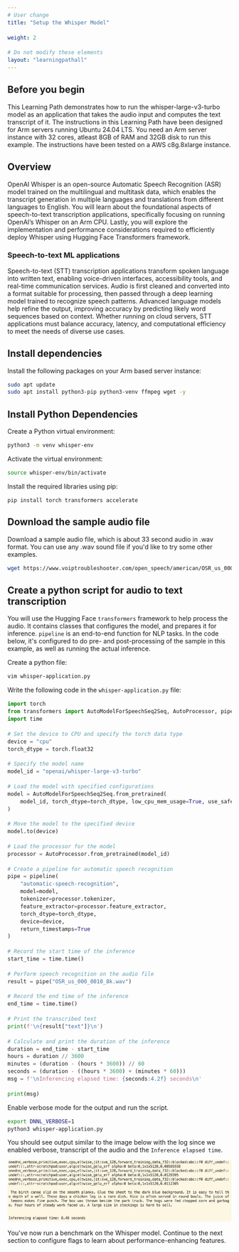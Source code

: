 ```yaml
---
# User change
title: "Setup the Whisper Model"

weight: 2

# Do not modify these elements
layout: "learningpathall"
---
```


## Before you begin

This Learning Path demonstrates how to run the whisper-large-v3-turbo model as an application that takes the audio input and computes the text transcript of it. The instructions in this Learning Path have been designed for Arm servers running Ubuntu 24.04 LTS. You need an Arm server instance with 32 cores, atleast 8GB of RAM and 32GB disk to run this example. The instructions have been tested on a AWS c8g.8xlarge instance.

## Overview

OpenAI Whisper is an open-source Automatic Speech Recognition (ASR) model trained on the multilingual and multitask data, which enables the transcript generation in multiple languages and translations from different languages to English. You will learn about the foundational aspects of speech-to-text transcription applications, specifically focusing on running OpenAI’s Whisper on an Arm CPU. Lastly, you will explore the implementation and performance considerations required to efficiently deploy Whisper using Hugging Face Transformers framework.

### Speech-to-text ML applications

Speech-to-text (STT) transcription applications transform spoken language into written text, enabling voice-driven interfaces, accessibility tools, and real-time communication services. Audio is first cleaned and converted into a format suitable for processing, then passed through a deep learning model trained to recognize speech patterns. Advanced language models help refine the output, improving accuracy by predicting likely word sequences based on context. Whether running on cloud servers, STT applications must balance accuracy, latency, and computational efficiency to meet the needs of diverse use cases.

## Install dependencies

Install the following packages on your Arm based server instance:

```bash
sudo apt update
sudo apt install python3-pip python3-venv ffmpeg wget -y
```

## Install Python Dependencies

Create a Python virtual environment:

```bash
python3 -m venv whisper-env
```

Activate the virtual environment:

```bash
source whisper-env/bin/activate
```

Install the required libraries using pip:

```python3
pip install torch transformers accelerate
```

## Download the sample audio file

Download a sample audio file, which is about 33 second audio in .wav format. You can use any .wav sound file if you'd like to try some other examples.
```bash
wget https://www.voiptroubleshooter.com/open_speech/american/OSR_us_000_0010_8k.wav
```

## Create a python script for audio to text transcription

You will use the Hugging Face `transformers` framework to help process the audio. It contains classes that configures the model, and prepares it for inference. `pipeline` is an end-to-end function for NLP tasks. In the code below, it's configured to do pre- and post-processing of the sample in this example, as well as running the actual inference.

Create a python file:

```bash
vim whisper-application.py
```

Write the following code in the `whisper-application.py` file:
```python { file_name="whisper-application.py" }
import torch
from transformers import AutoModelForSpeechSeq2Seq, AutoProcessor, pipeline
import time

# Set the device to CPU and specify the torch data type
device = "cpu"
torch_dtype = torch.float32

# Specify the model name
model_id = "openai/whisper-large-v3-turbo"

# Load the model with specified configurations
model = AutoModelForSpeechSeq2Seq.from_pretrained(
    model_id, torch_dtype=torch_dtype, low_cpu_mem_usage=True, use_safetensors=True
)

# Move the model to the specified device
model.to(device)

# Load the processor for the model
processor = AutoProcessor.from_pretrained(model_id)

# Create a pipeline for automatic speech recognition
pipe = pipeline(
    "automatic-speech-recognition",
    model=model,
    tokenizer=processor.tokenizer,
    feature_extractor=processor.feature_extractor,
    torch_dtype=torch_dtype,
    device=device,
    return_timestamps=True
)

# Record the start time of the inference
start_time = time.time()

# Perform speech recognition on the audio file
result = pipe("OSR_us_000_0010_8k.wav")

# Record the end time of the inference
end_time = time.time()

# Print the transcribed text
print(f'\n{result["text"]}\n')

# Calculate and print the duration of the inference
duration = end_time - start_time
hours = duration // 3600
minutes = (duration - (hours * 3600)) // 60
seconds = (duration - ((hours * 3600) + (minutes * 60)))
msg = f'\nInferencing elapsed time: {seconds:4.2f} seconds\n'

print(msg)
```

Enable verbose mode for the output and run the script.

```bash
export DNNL_VERBOSE=1
python3 whisper-application.py
```

You should see output similar to the image below with the log since we enabled verbose, transcript of the audio and the `Inference elapsed time`.

![frontend](whisper_output_no_flags.png)


You've now run a benchmark on the Whisper model. Continue to the next section to configure flags to learn about performance-enhancing features.